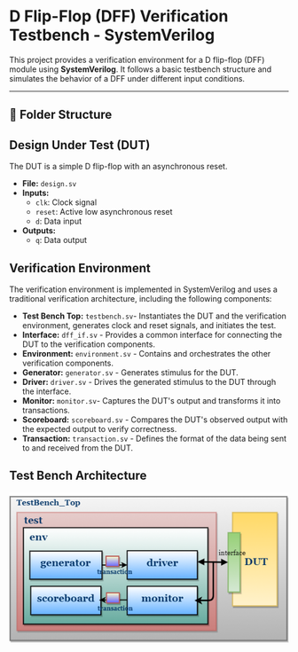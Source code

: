 # D Flip-Flop (DFF) Verification Testbench - SystemVerilog

This project provides a verification environment for a D flip-flop (DFF) module using **SystemVerilog**. It follows a basic testbench structure and simulates the behavior of a DFF under different input conditions.

---

## 📁 Folder Structure


## Design Under Test (DUT)

The DUT is a simple D flip-flop with an asynchronous reset.

*   **File:** `design.sv`
*   **Inputs:**
    *   `clk`: Clock signal
    *   `reset`: Active low asynchronous reset
    *   `d`: Data input
*   **Outputs:**
    *   `q`: Data output
 
## Verification Environment

The verification environment is implemented in SystemVerilog and uses a traditional verification architecture, including the following components:

*   **Test Bench Top:** `testbench.sv`- Instantiates the DUT and the verification environment, generates clock and reset signals, and initiates the test.
*   **Interface:** `dff_if.sv` - Provides a common interface for connecting the DUT to the verification components.
*   **Environment:** `environment.sv` - Contains and orchestrates the other verification components.
*   **Generator:** `generator.sv` - Generates stimulus for the DUT.
*   **Driver:** `driver.sv` - Drives the generated stimulus to the DUT through the interface.
*   **Monitor:** `monitor.sv`- Captures the DUT's output and transforms it into transactions.
*   **Scoreboard:** `scoreboard.sv` - Compares the DUT's observed output with the expected output to verify correctness.
*   **Transaction:** `transaction.sv` - Defines the format of the data being sent to and received from the DUT.

## Test Bench Architecture
![Architecture](sv_simple_tb_with_scb.png)
